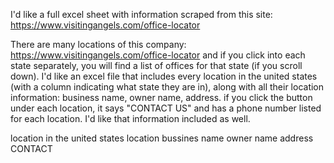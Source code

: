 I'd like a full excel sheet with information scraped from this site: https://www.visitingangels.com/office-locator

There are many locations of this company: https://www.visitingangels.com/office-locator and if you click into each state separately, you will find a list of offices for that state (if you scroll down). I'd like an excel file that includes every location in the united states (with a column indicating what state they are in), along with all their location information: business name, owner name, address. if you click the button under each location, it says "CONTACT US" and has a phone number listed for each location. I'd like that information included as well.

location in the united states  location   bussines name   owner name   address   CONTACT